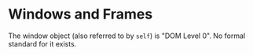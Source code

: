 Windows and Frames
==================

The window object (also referred to by `self`) is "DOM Level 0". No 
formal standard for it exists.